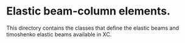 # Elastic beam-column elements.

This directory contains the classes that define the elastic beams and timoshenko elastic beams available in XC.
